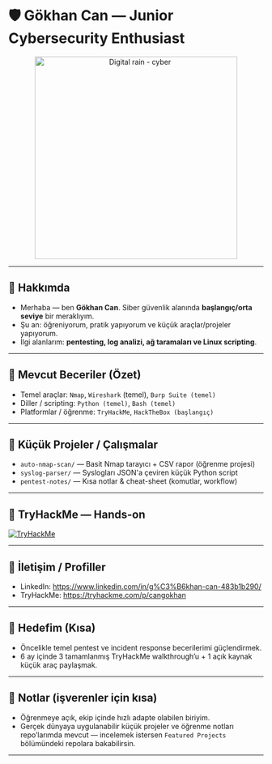 # 🛡️ Gökhan Can — Junior Cybersecurity Enthusiast

<p align="center">
  <img src="https://upload.wikimedia.org/wikipedia/commons/6/64/Digital_rain_animation_medium_letters_shine.gif" width="400" alt="Digital rain - cyber" />
</p>

---

## 👋 Hakkımda
- Merhaba — ben **Gökhan Can**. Siber güvenlik alanında **başlangıç/orta seviye** bir meraklıyım.  
- Şu an: öğreniyorum, pratik yapıyorum ve küçük araçlar/projeler yapıyorum.  
- İlgi alanlarım: **pentesting, log analizi, ağ taramaları ve Linux scripting**.

---

## 🧰 Mevcut Beceriler (Özet)
- Temel araçlar: `Nmap`, `Wireshark` (temel), `Burp Suite (temel)`  
- Diller / scripting: `Python (temel)`, `Bash (temel)`  
- Platformlar / öğrenme: `TryHackMe`, `HackTheBox (başlangıç)`  


---

## 📂 Küçük Projeler / Çalışmalar
- `auto-nmap-scan/` — Basit Nmap tarayıcı + CSV rapor (öğrenme projesi)  
- `syslog-parser/` — Syslogları JSON'a çeviren küçük Python script  
- `pentest-notes/` — Kısa notlar & cheat-sheet (komutlar, workflow)  

---

## 🧪 TryHackMe — Hands-on
<p>
  <a href="https://tryhackme.com/p/cangokhan" target="_blank" rel="noopener noreferrer">
    <img src="https://img.shields.io/badge/TryHackMe-My%20Profile-FF6A00?logo=tryhackme&logoColor=white" alt="TryHackMe" />
  </a>
</p>

---

## 🔗 İletişim / Profiller
- LinkedIn: https://www.linkedin.com/in/g%C3%B6khan-can-483b1b290/  
- TryHackMe: https://tryhackme.com/p/cangokhan  

---

## 🎯 Hedefim (Kısa)
- Öncelikle temel pentest ve incident response becerilerimi güçlendirmek.  
- 6 ay içinde 3 tamamlanmış TryHackMe walkthrough’u + 1 açık kaynak küçük araç paylaşmak.

---

## 📌 Notlar (işverenler için kısa)
- Öğrenmeye açık, ekip içinde hızlı adapte olabilen biriyim.  
- Gerçek dünyaya uygulanabilir küçük projeler ve öğrenme notları repo’larımda mevcut — incelemek istersen `Featured Projects` bölümündeki repolara bakabilirsin.

---



<!---


gokhvncan/gokhvncan is a ✨ special ✨ repository because its `README.md` (this file) appears on your GitHub profile.
You can click the Preview link to take a look at your changes.
--->

